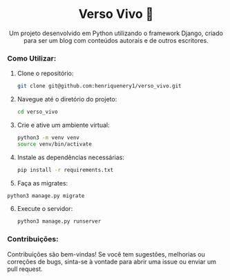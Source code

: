 <div align="center">
  <h1>Verso Vivo 📝</h1>
  <p>Um projeto desenvolvido em Python utilizando o framework Django, criado para ser um blog com conteúdos autorais e de outros escritores.</p>
</div>

### Como Utilizar:
1. Clone o repositório:
   ```bash
   git clone git@github.com:henriquenery1/verso_vivo.git
   ```

2. Navegue até o diretório do projeto:
   ```bash
   cd verso_vivo
   ```

3. Crie e ative um ambiente virtual:
   ```bash
   python3 -m venv venv
   source venv/bin/activate
   ```

4. Instale as dependências necessárias:
   ```bash
   pip install -r requirements.txt
   ```

 5. Faça as migrates:
   ```bash
   python3 manage.py migrate
   ```

6. Execute o servidor:
   ```bash
   python3 manage.py runserver
   ```

### Contribuições:
Contribuições são bem-vindas! Se você tem sugestões, melhorias ou correções de bugs, sinta-se à vontade para abrir uma issue ou enviar um pull request.
